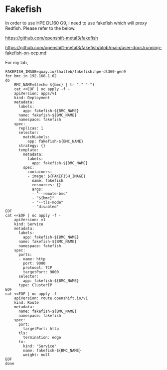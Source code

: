 # Fakefish

In order to use HPE DL160 G9, I need to use fakefish which will proxy Redfish.
Please refer to the below.

https://github.com/openshift-metal3/fakefish


https://github.com/openshift-metal3/fakefish/blob/main/user-docs/running-fakefish-on-ocp.md

For my lab, 

```
FAKEFISH_IMAGE=quay.io/lhalleb/fakefish:hpe-dl360-gen9
for bmc in 192.168.1.62 
do
    BMC_NAME=$(echo ${bmc} | tr "." "-")
    cat <<EOF | oc apply -f -
    apiVersion: apps/v1
    kind: Deployment
    metadata:
      labels:
        app: fakefish-${BMC_NAME}
      name: fakefish-${BMC_NAME}
      namespace: fakefish
    spec:
      replicas: 1
      selector:
        matchLabels:
          app: fakefish-${BMC_NAME}
      strategy: {}
      template:
        metadata:
          labels:
            app: fakefish-${BMC_NAME}
        spec:
          containers:
          - image: ${FAKEFISH_IMAGE}
            name: fakefish
            resources: {}
            args:
            - "--remote-bmc"
            - "${bmc}"
            - "--tls-mode"
            - "disabled"
EOF
cat <<EOF | oc apply -f -
    apiVersion: v1
    kind: Service
    metadata:
      labels:
        app: fakefish-${BMC_NAME}
      name: fakefish-${BMC_NAME}
      namespace: fakefish
    spec:
      ports:
      - name: http
        port: 9000
        protocol: TCP
        targetPort: 9000
      selector:
        app: fakefish-${BMC_NAME}
      type: ClusterIP
EOF
cat <<EOF | oc apply -f -
    apiVersion: route.openshift.io/v1
    kind: Route
    metadata:
      name: fakefish-${BMC_NAME}
      namespace: fakefish
    spec:
      port:
        targetPort: http
      tls:
        termination: edge
      to:
        kind: "Service"
        name: fakefish-${BMC_NAME}
        weight: null
EOF
done
```